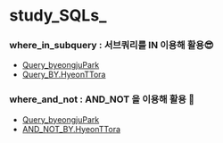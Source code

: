 # study_SQLs_
### where_in_subquery : 서브쿼리를 IN 이용해 활용😎  

- [Query_byeongjuPark](./bottlepark/w3schools/where_in_subquery.sql)  
- [Query_BY.HyeonTTora](./hyunttora/w3schools/where_in_subquery.sql)
### where_and_not : AND_NOT 을 이용해 활용 🦥
- [Query_byeongjuPark](./bottlepark/w3schools/where_and_not.sql)
- [AND_NOT_BY.HyeonTTora](./hyunttora/w3schools/where_and_not.sql)
